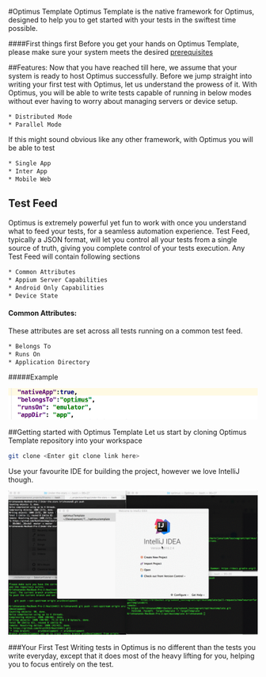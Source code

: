 #Optimus Template
Optimus Template is the native framework for Optimus, designed to help you
to get started with your tests in the swiftest time possible. 

####First things first
Before you get your hands on Optimus Template, please make sure your system meets the desired
[prerequisites](Prerequisites.md)

##Features:
Now that you have reached till here, we assume that your system is ready to host Optimus successfully. Before we jump straight into writing your first test with Optimus, let us understand the prowess of it.
With Optimus, you will be able to write tests capable of running in below modes without ever having to worry about managing servers or device setup.
    
    * Distributed Mode
    * Parallel Mode
    
If this might sound obvious like any other framework, with Optimus you will be able to test

    * Single App
    * Inter App
    * Mobile Web

## Test Feed
Optimus is extremely powerful yet fun to work with
once you understand what to feed your tests, for a seamless automation experience.
Test Feed, typically a JSON format, will let you control all your tests from a single source of truth, 
giving you complete control of your tests execution. Any Test Feed will contain following sections

    * Common Attributes
    * Appium Server Capabilities
    * Android Only Capabilities
    * Device State

#### Common Attributes:
These attributes are set across all tests running on a common test feed.
   
    * Belongs To
    * Runs On
    * Application Directory
    
#####Example

![](/docs/CommonAttributes.png)



##Getting started with Optimus Template
Let us start by cloning Optimus Template repository into your workspace

```bash
git clone <Enter git clone link here>
```

Use your favourite IDE for building the project, however we love
IntelliJ though. 

![](ImportProject.gif)

###Your First Test
Writing tests in Optimus is no different than the tests you write everyday,
except that it does most of the heavy lifting for you, helping you to focus entirely on the test.

